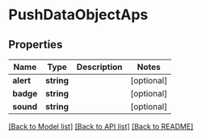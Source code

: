# PushDataObjectAps

## Properties
Name | Type | Description | Notes
------------ | ------------- | ------------- | -------------
**alert** | **string** |  | [optional] 
**badge** | **string** |  | [optional] 
**sound** | **string** |  | [optional] 

[[Back to Model list]](../README.md#documentation-for-models) [[Back to API list]](../README.md#documentation-for-api-endpoints) [[Back to README]](../README.md)


